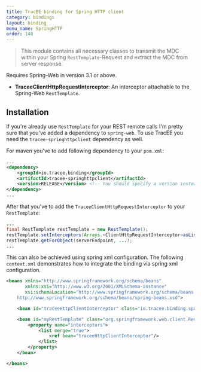 ```yaml
---
title: TracEE binding for Spring HTTP client
category: bindings
layout: binding
menu_name: SpringHTTP
order: 140
---
```


> This module contains all necessary classes to transmit the MDC within your Spring `RestTemplate`-Request and extract the MDC from server response.

Requires Spring-Web in version 3.1 or above.

 * __TraceeClientHttpRequestInterceptor__: An interceptor attachable to the Spring-Web `RestTemplate`.

## Installation

If you're already use `RestTemplate` for your REST remote calls I'm pretty sure that you've added a dependency to `spring-web`. To use TracEE you need the `tracee-springhttpclient` dependency as well.

For maven you've to add following dependency to your `pom.xml`:

```xml
...
<dependency>
	<groupId>io.tracee.binding</groupId>
    <artifactId>tracee-springhttpclient</artifactId>
    <version>RELEASE</version> <!-- You should specify a version instead -->
</dependency>
...
```

After that you've to add the `TraceeClientHttpRequestInterceptor` to your `RestTemplate`:

```java
...
final RestTemplate restTemplate = new RestTemplate();
restTemplate.setInterceptors(Arrays.<ClientHttpRequestInterceptor>asList(new TraceeClientHttpRequestInterceptor()));
restTemplate.getForObject(serverEndpoint, ...);
...
```

This can also be achieved using spring xml configuration. The following `context.xml` demonstrates how to integrate the binding via spring xml configuration.

```xml
<beans xmlns="http://www.springframework.org/schema/beans"
	   xmlns:xsi="http://www.w3.org/2001/XMLSchema-instance"
	   xsi:schemaLocation="http://www.springframework.org/schema/beans
    http://www.springframework.org/schema/beans/spring-beans.xsd">

	<bean id="traceeHttpClientInterceptor" class="io.tracee.binding.springhttpclient.TraceeClientHttpRequestInterceptor"/>

	<bean id="myRestTemplate" class="org.springframework.web.client.RestTemplate">
		<property name="interceptors">
			<list merge="true">
				<ref bean="traceeHttpClientInterceptor"/>
			</list>
		</property>
	</bean>

</beans>

```
